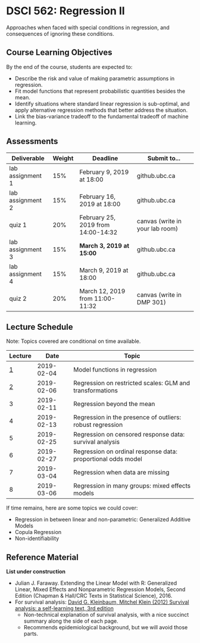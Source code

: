 # DSCI 562: Regression II

Approaches when faced with special conditions in regression, and consequences of ignoring these conditions.


## Course Learning Objectives

By the end of the course, students are expected to:

- Describe the risk and value of making parametric assumptions in regression.
- Fit model functions that represent probabilistic quantities besides the mean.
- Identify situations where standard linear regression is sub-optimal, and apply alternative regression methods that better address the situation.
- Link the bias-variance tradeoff to the fundamental tradeoff of machine learning.


## Assessments

| Deliverable | Weight   | Deadline | Submit to... |
|------------|----------|----------|--------------|
| lab assignment 1 | 15% | February 9, 2019 at 18:00 | github.ubc.ca |
| lab assignment 2 | 15% | February 16, 2019 at 18:00 | github.ubc.ca |
| quiz 1           | 20% | February 25, 2019 from 14:00-14:32 | canvas (write in your lab room) |
| lab assignment 3 | 15% | **March 3, 2019 at 15:00** | github.ubc.ca |
| lab assignment 4 | 15% | March 9, 2019 at 18:00 | github.ubc.ca |
| quiz 2           | 20% | March 12, 2019 from 11:00-11:32 | canvas (write in DMP 301)       |

## Lecture Schedule

Note: Topics covered are conditional on time available.

| Lecture| Date | Topic |
|-------|-------------|-------------|
| [1](./lec1) | 2019-02-04 | Model functions in regression |
| [2](./lec2) | 2019-02-06 | Regression on restricted scales: GLM and transformations |
| 3 | 2019-02-11 | Regression beyond the mean |
| 4 | 2019-02-13 | Regression in the presence of outliers: robust regression |
| 5 | 2019-02-25 | Regression on censored response data: survival analysis   |
| 6 | 2019-02-27 | Regression on ordinal response data: proportional odds model |
| 7 | 2019-03-04 | Regression when data are missing |
| 8 | 2019-03-06 | Regression in many groups: mixed effects models |

If time remains, here are some topics we could cover:

- Regression in between linear and non-parametric: Generalized Additive Models
- Copula Regression
- Non-identifiability

## Reference Material

**List under construction**

- Julian J. Faraway. Extending the Linear Model with R: Generalized Linear, Mixed Effects and Nonparametric Regression Models, Second Edition (Chapman & Hall/CRC Texts in Statistical Science), 2016.
- For survival analysis: [David G. Kleinbaum, Mitchel Klein (2012) Survival analysis: a self-learning text, 3rd edition](http://webcat2.library.ubc.ca/vwebv/holdingsInfo?bibId=5827037)
	- Non-technical explanation of survival analysis, with a nice succinct summary along the side of each page.
	- Recommends epidemiological background, but we will avoid those parts.  
